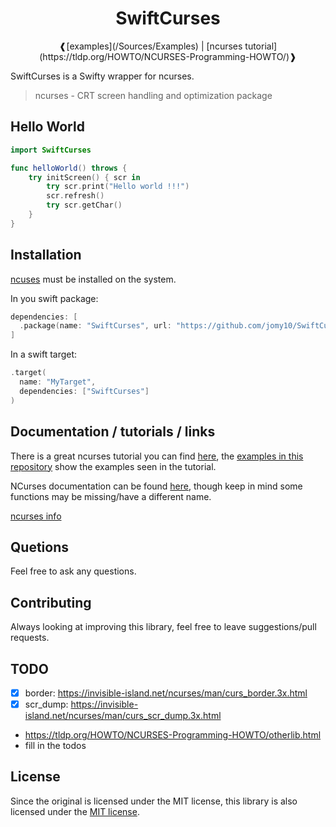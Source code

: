 <div align="center">
  <h1>SwiftCurses</h1>
  ❰[examples](/Sources/Examples) | [ncurses tutorial](https://tldp.org/HOWTO/NCURSES-Programming-HOWTO/)❱
</div>

SwiftCurses is a Swifty wrapper for ncurses.

> ncurses - CRT screen handling and optimization package

## Hello World

```swift
import SwiftCurses

func helloWorld() throws {
	try initScreen() { scr in
		try scr.print("Hello world !!!")
		scr.refresh()
		try scr.getChar()
	}
}
```

## Installation

[ncuses](https://invisible-island.net/ncurses#packages) must be installed on the system.

In you swift package:

```swift
dependencies: [
  .package(name: "SwiftCurses", url: "https://github.com/jomy10/SwiftCurses.git", branch: .main)
]
```

In a swift target:

```swift
.target(
  name: "MyTarget",
  dependencies: ["SwiftCurses"]
)
```

## Documentation / tutorials / links

There is a great ncurses tutorial you can find [here](https://tldp.org/HOWTO/NCURSES-Programming-HOWTO/),
the [examples in this repository](/Sources/Examples) show the examples seen in the tutorial.

NCurses documentation can be found [here](https://invisible-island.net/ncurses/man/ncurses.3x.html),
though keep in mind some functions may be missing/have a different name.

[ncurses info](https://invisible-island.net/ncurses/)

## Quetions

Feel free to ask any questions.

## Contributing

Always looking at improving this library, feel free to leave suggestions/pull requests.

## TODO

- [x] border: https://invisible-island.net/ncurses/man/curs_border.3x.html
- [x] scr_dump: https://invisible-island.net/ncurses/man/curs_scr_dump.3x.html
- https://tldp.org/HOWTO/NCURSES-Programming-HOWTO/otherlib.html
- fill in the todos

## License

Since the original is licensed under the MIT license, this library is also
licensed under the [MIT license](LICENSE).
